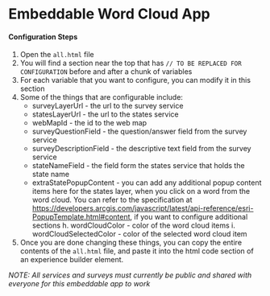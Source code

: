 # Embeddable Word Cloud App

#### Configuration Steps
1. Open the `all.html` file
2. You will find a section near the top that has `// TO BE REPLACED FOR CONFIGURATION` before and after a chunk of variables
3. For each variable that you want to configure, you can modify it in this section
4. Some of the things that are configurable include:
    - surveyLayerUrl - the url to the survey service
    - statesLayerUrl - the url to the states service
    - webMapId - the id to the web map
    - surveyQuestionField - the question/answer field from the survey service
    - surveyDescriptionField - the descriptive text field from the survey service
    - stateNameField - the field form the states service that holds the state name
    - extraStatePopupContent - you can add any additional popup content items here for the states layer, when you click on a word from the word cloud. You can refer to the specification at https://developers.arcgis.com/javascript/latest/api-reference/esri-PopupTemplate.html#content, if you want to configure additional sections
  h. wordCloudColor - color of the word cloud items
  i. wordCloudSelectedColor - color of the selected word cloud item
5. Once you are done changing these things, you can copy the entire contents of the `all.html` file, and paste it into the html code section of an experience builder element.

*NOTE: All services and surveys must currently be public and shared with everyone for this embeddable app to work*
